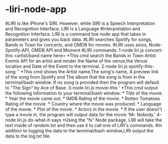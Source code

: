 # -liri-node-app
 #LIRI is like iPhone's SIRI. However, while SIRI is a Speech Interpretation and Recognition Interface, LIRI is a Language #Interpretation and Recognition Interface. LIRI is a command line node app that takes in parameters and gives you back data.
 #LIRI searches Spotify for songs, Bands in Town for concerts, and OMDB for movies.
 #LIRI uses axios, Node-Spotify-API, OMDB API and Moment
 #LIRI commands:
 1-node liri.js concert-this <artist/band name here> 
    *This cmd search the Bands in Town Artist Events API for an artist and render the Name of the venue,the Venue location and Date of the Event to the terminal.
2-node liri.js spotify-this-song '<song name here>'
    *This cmd shows the Artist name,The song's name, A preview link of the song from Spotify and The album that the song is from  in the terminal/bash window.
    If no song is provided then the program will default to "The Sign" by Ace of Base.
3-node liri.js movie-this '<movie name here>
    *This cmd output the following information to your terminal/bash window:
        * Title of the movie.
       * Year the movie came out.
       * IMDB Rating of the movie.
       * Rotten Tomatoes Rating of the movie.
       * Country where the movie was produced.
       * Language of the movie.
       * Plot of the movie.
       * Actors in the movie.
    * If the user doesn't type a movie in, the program will output data for the movie 'Mr. Nobody.'
4-node liri.js do-what-it-says
    *Using the "fs" Node package, LIRI will take the text inside of random.txt and then use it to call one of LIRI's commands.
#In addition to logging the data to the terminal/bash window,LIRI output the data to the log.txt file.
